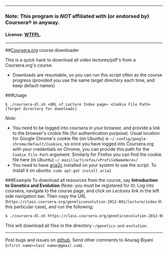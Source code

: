 ------------
### Note: This program is *NOT* affiliated with (or endorsed by) Coursera® in anyway.

#### License: [WTFPL](http://www.wtfpl.net/).
-------------

##[Coursera.org](http://www.coursera.org) course downloader

This is a quick hack to download all video lectures/pdf's from a Coursera.org's course.
 - Downloads are resumable, so you can run this script often as the course progress (provided you use the same target directory each time, and keep default names)

###Usage
```
$ ./coursera-dl.sh <URL of Lecture Index page> <Cookie File Path> [Target directory for downloads]
```

*Note:*
 - You need to be logged into coursera in your browser, and provide a link to the browser's cookie file (for authentication purpose). Usual location for Google Chrome's cookie file (on Ubuntu) is ```~/.config/google-chrome/Default/Cookies```, so once you have logged into Coursera.org with your credentials on Chrome, you can provide this path for the ```Cookie File Path``` argument. Similarly for Firefox you can find the cookie file here (in Ubuntu) ```~/.mozilla/firefox/<ProfileNameHere>/```
 - You need to have [aria2c](http://aria2.sourceforge.net) installed on your system to use the script. To install it on ubuntu: ```sudo apt-get install aria2```

###Example
To download all resources from the course, say **Introduction to Genetics and Evolution** (Note: you must be registered for it): Log into coursera, navigate to the course page, and click on *Lectures* link in the left side navigation bar. Then copy the URL (```https://class.coursera.org/geneticsevolution-2012-001/lecture/index``` in this particular case), and run the following:
```bash
$ ./coursera-dl.sh https://class.coursera.org/geneticsevolution-2012-001/lecture/index ~/.config/google-chrome/Default/Cookies ~/genetics-and-evolution
```
This will download all files in the directory ```~/genetics-and-evolution```.

------------
Post bugs and issues on [github](https://github.com/abiyani/coursera-downloader/issues). Send other comments to Anurag Biyani (```<first name><last name>@gmail.com```).
